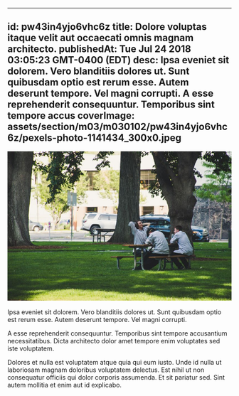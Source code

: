 
---
id: pw43in4yjo6vhc6z
title: Dolore voluptas itaque velit aut occaecati omnis magnam architecto.
publishedAt: Tue Jul 24 2018 03:05:23 GMT-0400 (EDT)
desc: Ipsa eveniet sit dolorem. Vero blanditiis dolores ut. Sunt quibusdam optio est rerum esse. Autem deserunt tempore. Vel magni corrupti. A esse reprehenderit consequuntur. Temporibus sint tempore accus
coverImage: assets/section/m03/m030102/pw43in4yjo6vhc6z/pexels-photo-1141434_300x0.jpeg
---

![image from pexels.com](assets/section/m03/m030102/pw43in4yjo6vhc6z/pexels-photo-1141434.jpeg)

Ipsa eveniet sit dolorem. Vero blanditiis dolores ut. Sunt quibusdam optio est rerum esse. Autem deserunt tempore. Vel magni corrupti.
 
A esse reprehenderit consequuntur. Temporibus sint tempore accusantium necessitatibus. Dicta architecto dolor amet tempore enim voluptates sed iste voluptatem.
 
Dolores et nulla est voluptatem atque quia qui eum iusto. Unde id nulla ut laboriosam magnam doloribus voluptatem delectus. Est nihil ut non consequatur officiis qui dolor corporis assumenda. Et sit pariatur sed. Sint autem mollitia et enim aut id explicabo.


